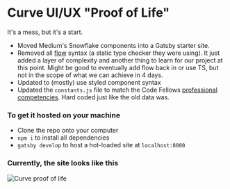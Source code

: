 # Curve UI/UX "Proof of Life"

It's a mess, but it's a start. 
* Moved Medium's Snowflake components into a Gatsby starter site.
* Removed all [flow](https://flow.org/) syntax (a static type checker they were using). It just added a layer of complexity and another thing to learn for our project at this point. Might be good to eventually add flow back in or use TS, but not in the scope of what we can achieve in 4 days. 
* Updated to (mostly) use styled component syntax
* Updated the `constants.js` file to match the Code Fellows [professional competencies](https://codefellows.github.io/common_curriculum/career_coaching/Professional_Competencies). Hard coded just like the old data was.

### To get it hosted on your machine
* Clone the repo onto your computer
* `npm i` to install all dependencies
* `gatsby develop` to host a hot-loaded site at `localhost:8000`

### Currently, the site looks like this
![Curve proof of life](https://i.imgur.com/3I8jnDB.png)
